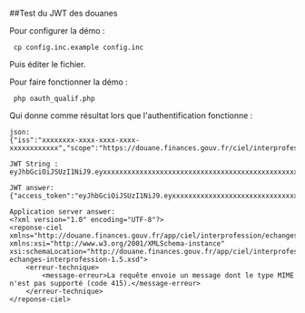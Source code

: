 ##Test du JWT des douanes

Pour configurer la démo :

     cp config.inc.example config.inc

Puis éditer le fichier.

Pour faire fonctionner la démo :

     php oauth_qualif.php

Qui donne comme résultat lors que l'authentification fonctionne :

    json: 
    {"iss":"xxxxxxxx-xxxx-xxxx-xxxx-xxxxxxxxxxxx","scope":"https://douane.finances.gouv.fr/ciel/interprofession/v1","aud":"https://douane.finances.gouv.fr/oauth2/v1/auth","iat":1467205278000}
    
    JWT String : 
    eyJhbGciOiJSUzI1NiJ9.eyxxxxxxxxxxxxxxxxxxxxxxxxxxxxxxxxxxxxxxxxxxxxxxxxxxxxxxxxxxxxxxxxxxxxxxxxxxxxxxxxxxxxxxxxxxxxxxxxxxxxxxxxxxxxxxxxxxxxxxxxxxxxxxxxxxxxxxxxxxxxxxxxxxxxxxxxxxxxxxxxxxxxxxxxxxxxxxxxxxxxxxxxxxxxxxxxxxxxxxxxxxxxxxxxxxxxxxxxxxxxxxxxxxxxxxxxxxxxxxxxxxxxxxxx.xxxxxxxxxxxxxxxxxxxxxxxxxxxxxxxxxxxxxxxxxxxxxxxxxxxxxxxxxxxxxxxxxxxxxxxxxxxxxxxxxxxxxxxxxxxxxxxxxxxxxxxxxxxxxxxxxxxxxxxxxxxxxxxxxxxxxxxxxxxxxxxxxxxxxxxxxxxxxxxxxxxxxxxxxxxxxxxxxxxxxxxxxxxxxxxxxxxxxxxxxxxxxxxxxxxxxxxxxxxxxxxxxxxxxxxxxxxxxxxxxxxxxxxxxxxxxxxxxxxxxxxxxxxxxxxxxxxxxxxxxxxxxxxxxxxxxxxxxxxxxxxxxxxxxxxxxxxxxxxxxxxxxxxxxxxxxxxxxxxxxx
    
    JWT answer: 
    {"access_token":"eyJhbGciOiJSUzI1NiJ9.eyxxxxxxxxxxxxxxxxxxxxxxxxxxxxxxxxxxxxxxxxxxxxxxxxxxxxxxxxxxxxxxxxxxxxxxxxxxxxxxxxxxxxxxxxxxxxxxxxxxxxxxxxxxxxxxxxxxxxxxxxxxxxxxxxxxxxxxxxxxxxxxxxxxxxxxxxxxxxxxxxxxxxxxxxxxxxxxxxxxxxxxxxxxxxxxxxxxxxxxxxxxxxxxxxxxxxxxxxxxxxxxxxxxxxxxxxxxxxxxxxxxxxxxxxxxxxxxxxxxxxxxxxxxxxxxxxxxxxxxxxxxxxxxxxxxxxxxxxxxxxxxxxxxxxxxxxxxxxxxxxxxxxxxxxxxxxxxxxxxxxxxxxxxxxxxxxxxxxxxxxxxxxxxxxxxxxxxxxxxxxxxxxxxxxxxxxxxxxxxxxxxxxxxxxxxxxxxxxxx.xxxxxxxxxxxxxxxxxxxxxxxxxxxxxxxxxxxxxxxxxxxxxxxxxxxxxxxxxxxxxxxxxxxxxxxxxxxxxxxxxxxxxxxxxxxxxxxxxxxxxxxxxxxxxxxxxxxxxxxxxxxxxxxxxxxxxxxxxxxxxxxxxxxxxxxxxxxxxxxxxxxxxxxxxxxxxxxxxxxxxxxxxxxxxxxxxxxxxxxxxxxxxxxxxxxxxxxxxxxxxxxxxxxxxxxxxxxxxxxxxxxxxxxxxxxxxxxxxxxxxxxxxxxxxxxxxxxxxxxxxxxxxxxxxxxxxxxxxxxxxxxxxxxxxxxxxxxxxxxxxxxxxxxxxxxxxxxxxxxxxx","token_type":"Bearer","expires_in":3600000}
    
    Application server answer: 
    <?xml version="1.0" encoding="UTF-8"?>
    <reponse-ciel xmlns="http://douane.finances.gouv.fr/app/ciel/interprofession/echanges/1.0" xmlns:xsi="http://www.w3.org/2001/XMLSchema-instance" xsi:schemaLocation="http://douane.finances.gouv.fr/app/ciel/interprofession/echanges/1.0 echanges-interprofession-1.5.xsd">
    	<erreur-technique>
    		<message-erreur>La requête envoie un message dont le type MIME n'est pas supporté (code 415).</message-erreur>
    	</erreur-technique>
    </reponse-ciel>

